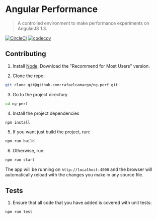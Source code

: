 # Angular Performance
> A controlled environment to make performance experiments on AngularJS 1.3.

[![CircleCI](https://circleci.com/gh/rafaelcamargo/ng-perf/tree/master.svg?style=svg)](https://circleci.com/gh/rafaelcamargo/ng-perf/tree/master)
[![codecov](https://codecov.io/gh/rafaelcamargo/ng-perf/branch/master/graph/badge.svg)](https://codecov.io/gh/rafaelcamargo/ng-perf)

## Contributing

1. Install [Node](https://nodejs.org/en/). Download the "Recommend for Most Users" version.

2. Clone the repo:
``` bash
git clone git@github.com:rafaelcamargo/ng-perf.git
```

3. Go to the project directory
``` bash
cd ng-perf
```

4. Install the project dependencies
``` bash
npm install
```

5. If you want just build the project, run:
``` bash
npm run build
```

6. Otherwise, run:
``` bash
npm run start
```

The app will be running on `http://localhost:4000` and the browser will automatically reload with the changes you make in any source file.

## Tests

1. Ensure that all code that you have added is covered with unit tests:
``` bash
npm run test
```
